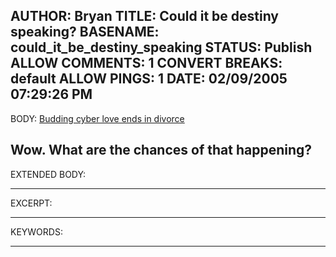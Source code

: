 AUTHOR: Bryan
TITLE: Could it be destiny speaking?
BASENAME: could_it_be_destiny_speaking
STATUS: Publish
ALLOW COMMENTS: 1
CONVERT BREAKS: __default__
ALLOW PINGS: 1
DATE: 02/09/2005 07:29:26 PM
-----
BODY:
<a title="cooltech.iafrica.com | tech news Budding cyber love ends in divorce" href="http://cooltech.iafrica.com/technews/411182.htm">Budding cyber love ends in divorce</a>

Wow. What are the chances of that happening?
-----
EXTENDED BODY:

-----
EXCERPT:

-----
KEYWORDS:

-----


